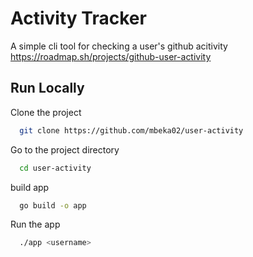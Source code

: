 # Activity Tracker

A simple cli tool for checking a user's github acitivity
https://roadmap.sh/projects/github-user-activity

## Run Locally

Clone the project

```bash
  git clone https://github.com/mbeka02/user-activity
```

Go to the project directory

```bash
  cd user-activity
```

build app

```bash
  go build -o app
```

Run the app

```bash
  ./app <username>
```
